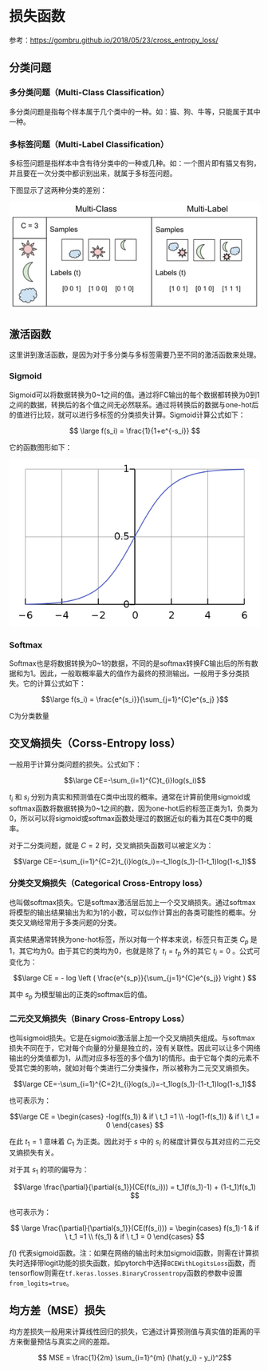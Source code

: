 # 损失函数  

参考：<https://gombru.github.io/2018/05/23/cross_entropy_loss/>  

## 分类问题  

### 多分类问题（Multi-Class Classification）  

多分类问题是指每个样本属于几个类中的一种。如：猫、狗、牛等，只能属于其中一种。

### 多标签问题（Multi-Label Classification）  

多标签问题是指样本中含有待分类中的一种或几种。如：一个图片即有猫又有狗，并且要在一次分类中都识别出来，就属于多标签问题。  

下图显示了这两种分类的差别：

![图1](../images/multiclass_multilabel.png)

## 激活函数  

这里讲到激活函数，是因为对于多分类与多标签需要乃至不同的激活函数来处理。  

### Sigmoid  

Sigmoid可以将数据转换为0~1之间的值。通过将FC输出的每个数据都转换为0到1之间的数据，转换后的各个值之间无必然联系。通过将转换后的数据与one-hot后的值进行比较，就可以进行多标签的分类损失计算。Sigmoid计算公式如下：

$$  
\large f(s_i) = \frac{1}{1+e^{-s_i}}
$$  

它的函数图形如下：

![图2](../images/sigmoid.png)  

### Softmax  

Softmax也是将数据转换为0~1的数据，不同的是softmax转换FC输出后的所有数据和为1。因此，一般取概率最大的值作为最终的预测输出。一般用于多分类损失。它的计算公式如下：  

$$\large f(s_i) = \frac{e^{s_i}}{\sum_{j=1}^{C}e^{s_j} }$$  

C为分类数量

## 交叉熵损失（Corss-Entropy loss）  

一般用于计算分类问题的损失。公式如下：  

$$\large CE=-\sum_{i=1}^{C}t_{i}log(s_i)$$  

$t_i$ 和 $s_i$ 分别为真实和预测值在C类中出现的概率。通常在计算前使用sigmoid或softmax函数将数据转换为0~1之间的数，因为one-hot后的标签正类为1，负类为0，所以可以将sigmoid或softmax函数处理过的数据近似的看为其在C类中的概率。  

对于二分类问题，就是 $C=2$ 时，交叉熵损失函数可以被定义为：  

$$\large CE=-\sum_{i=1}^{C=2}t_{i}log(s_i)=-t_1log(s_1)-(1-t_1)log(1-s_1)$$  

### 分类交叉熵损失（Categorical Cross-Entropy loss）  

也叫做softmax损失。它是softmax激活层后加上一个交叉熵损失。通过softmax将模型的输出结果输出为和为1的小数，可以似作计算出的各类可能性的概率。分类交叉熵经常用于多类问题的分类。

真实结果通常转换为one-hot标签，所以对每一个样本来说，标签只有正类 $C_p$ 是1，其它均为0。由于其它的类均为0，也就是除了 $t_i=t_p$ 外的其它 $t_i = 0$ 。公式可变化为：

$$\large CE = - log \left ( \frac{e^{s_p}}{\sum_{j=1}^{C}e^{s_j}} \right ) $$  

其中 $s_p$ 为模型输出的正类的softmax后的值。  

### 二元交叉熵损失（Binary Cross-Entropy Loss）  

也叫sigmoid损失。它是在sigmoid激活层上加一个交叉熵损失组成。与softmax损失不同在于，它对每个向量的分量是独立的，没有关联性。因此可以让多个网络输出的分类值都为1，从而对应多标签的多个值为1的情形。由于它每个类的元素不受其它类的影响，就如对每个类进行二分类操作，所以被称为二元交叉熵损失。

$$\large CE=-\sum_{i=1}^{C=2}t_{i}log(s_i)=-t_1log(s_1)-(1-t_1)log(1-s_1)$$  

也可表示为：

$$\large CE =  
    \begin{cases}  
        -log(f(s_1)) & if \ t_1 =1 \\  
        -log(1-f(s_1)) & if \ t_1 = 0  
    \end{cases}  
$$  

在此 $t_1 = 1$ 意味着 $C_1$ 为正类。因此对于 $s$ 中的 $s_i$ 的梯度计算仅与其对应的二元交叉熵损失有关。  

对于其 $s_1$ 的项的偏导为：

$$\large \frac{\partial}{\partial{s_1}}(CE(f(s_i))) = t_1(f(s_1)-1) + (1-t_1)f(s_1) $$  

也可表示为：

$$ \large \frac{\partial}{\partial{s_1}}(CE(f(s_i))) =  
\begin{cases}  
        f(s_1)-1 & if \ t_1 =1 \\  
        f(s_1) & if \ t_1 = 0  
    \end{cases}  
$$  

$f()$ 代表sigmoid函数。注：如果在网络的输出时未加sigmoid函数，则需在计算损失时选择带logit功能的损失函数，如pytorch中选择`BCEWithLogitsLoss`函数，而tensorflow则需在`tf.keras.losses.BinaryCrossentropy`函数的参数中设置`from_logits=true`。

## 均方差（MSE）损失  

均方差损失一般用来计算线性回归的损失，它通过计算预测值与真实值的距离的平方来衡量预估与真实之间的差距。  

$$ MSE = \frac{1}{2m} \sum_{i=1}^{m} (\hat{y_i} - y_i)^2$$  
